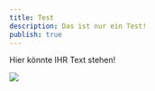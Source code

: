 ```yaml
---
title: Test
description: Das ist nur ein Test!
publish: true
---
```

Hier könnte IHR Text stehen!

![](assets/images/uploads/placeholdermann.jpg)